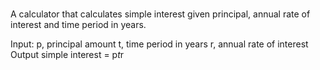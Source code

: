 #
A calculator that calculates simple interest given principal, annual rate of interest and time period in years.

Input:
   p, principal amount
   t, time period in years
   r, annual rate of interest
Output
simple interest = p*t*r
